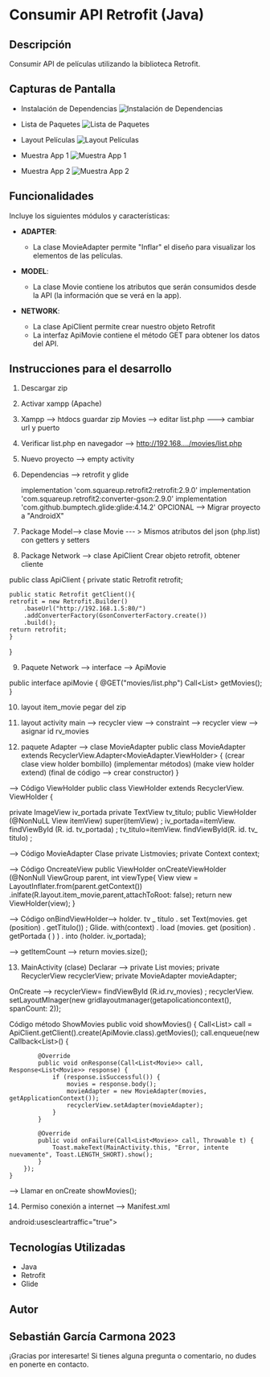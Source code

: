 # Consumir API Retrofit (Java)

## Descripción
Consumir API de películas utilizando la biblioteca Retrofit.

## Capturas de Pantalla
- Instalación de Dependencias
  ![Instalación de Dependencias](app/img/dependencias.jpeg)

- Lista de Paquetes
  ![Lista de Paquetes](app/img/paquetes.jpeg)

- Layout Películas
  ![Layout Películas](app/img/layout.jpeg)

- Muestra App 1
  ![Muestra App 1](app/img/app1.jpeg)

- Muestra App 2
  ![Muestra App 2](app/img/app2.jpeg)



## Funcionalidades
Incluye los siguientes módulos y características:

- **ADAPTER**:
    - La clase MovieAdapter permite "Inflar" el diseño para visualizar los elementos de las películas.

- **MODEL**:
    - La clase Movie contiene los atributos que serán consumidos desde la API (la información que se verá en la app).

- **NETWORK**:
    - La clase ApiClient permite crear nuestro objeto Retrofit
    - La interfaz ApiMovie contiene el método GET para obtener los datos del API.

## Instrucciones para el desarrollo
1. Descargar zip

2. Activar xampp (Apache)

3. Xampp --> htdocs guardar zip Movies --> editar list.php ---> cambiar url y puerto

4. Verificar list.php en navegador --> http://192.168..../movies/list.php

5. Nuevo proyecto --> empty activity

6. Dependencias --> retrofit y glide

   implementation 'com.squareup.retrofit2:retrofit:2.9.0'
   implementation 'com.squareup.retrofit2:converter-gson:2.9.0'
   implementation 'com.github.bumptech.glide:glide:4.14.2'
   OPCIONAL --> Migrar proyecto a "AndroidX"

7. Package Model--> clase Movie
   --- > Mismos atributos del json (php.list) con getters y setters

8. Package Network --> clase ApiClient
   Crear objeto retrofit, obtener cliente

public class ApiClient {
private static Retrofit retrofit;

	public static Retrofit getClient(){
	retrofit = new Retrofit.Builder()
		.baseUrl("http://192.168.1.5:80/")
		.addConverterFactory(GsonConverterFactory.create())
		.build();
	return retrofit;
	}
}

9. Paquete Network --> interface --> ApiMovie

public interface apiMovie {
@GET("movies/list.php")
Call<List<Movie>> getMovies();
}

10. layout item_movie pegar del zip

11. layout activity main --> recycler view --> constraint
    --> recycler view --> asignar id rv_movies

12. paquete Adapter --> clase MovieAdapter
    public class MovieAdapter extends RecyclerView.Adapter<MovieAdapter.ViewHolder> {
    (crear clase view holder bombillo)
    (implementar métodos)
    (make view holder extend)
    (final de código --> crear constructor)
    }

--> Código ViewHolder
public class ViewHoIder extends RecycIerView. ViewHoIder {

private ImageView iv_portada
private TextView tv_titulo;
public ViewHoIder (@NonNuLL View itemView)
super(itemView) ;
iv_portada=itemView. findViewById (R. id. tv_portada) ;
tv_titulo=itemView. findViewById(R. id. tv_ titulo) ;

--> Código MovieAdapter Clase
private List<Movie>movies;
private Context context;

--> Código OncreateView
public ViewHolder onCreateViewHolder (@NonNull ViewGroup parent, int viewType{
View view = LayoutInflater.from(parent.getContext())
.inlfate(R.layout.item_movie,parent,attachToRoot: false);
return new ViewHolder(view);
}

--> Código onBindViewHolder-->
holder. tv _ titulo . set Text(movies. get (position) . getTituIo()) ;
Glide. with(context) . load (movies. get (position) . getPortada ( ) ) . into (holder. iv_portada);

--> getItemCount --> return movies.size();

13. MainActivity (clase)
    Declarar -->
    private List<Movie> movies;
    private RecyclerView recyclerView;
    private MovieAdapter movieAdapter;

OnCreate -->
recyclerView= findViewById (R.id.rv_movies) ;
recyclerView. setLayoutMInager(new gridlayoutmanager(getapolicationcontext(), spanCount: 2));

Código método ShowMovies
public void showMovies() {
Call<List<Movie>> call = ApiClient.getClient().create(ApiMovie.class).getMovies();
call.enqueue(new Callback<List<Movie>>() {

            @Override
            public void onResponse(Call<List<Movie>> call, Response<List<Movie>> response) {
                if (response.isSuccessful()) {
                    movies = response.body();
                    movieAdapter = new MovieAdapter(movies, getApplicationContext());
                    recyclerView.setAdapter(movieAdapter);
                }
            }

            @Override
            public void onFailure(Call<List<Movie>> call, Throwable t) {
                Toast.makeText(MainActivity.this, "Error, intente nuevamente", Toast.LENGTH_SHORT).show();
            }
        });
    }

--> Llamar en onCreate showMovies();

14. Permiso conexión a internet --> Manifest.xml

<uses-permission android:name="android.permission.INTERNET"></uses-permission>

android:usescleartraffic="true">


## Tecnologías Utilizadas
- Java
- Retrofit
- Glide

## Autor
Sebastián García Carmona
2023
---

¡Gracias por interesarte! Si tienes alguna pregunta o comentario, no dudes en ponerte en contacto.
